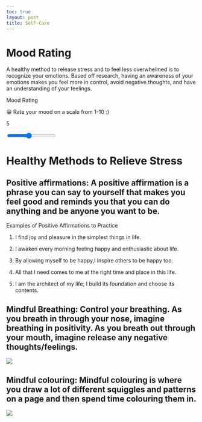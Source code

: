 ```yaml
---
toc: true
layout: post
title: Self-Care 
---
```

# Mood Rating 

A healthy method to release stress and to feel less overwhelmed is to recognize your emotions. Based off research, having an awareness of your emotions makes you feel more in control, avoid negative thoughts, and have an understanding of your feelings.

<!-- Mood, this is where the user enters in their mood through a slider and the emojis change -->
  <label for="entry-title" class="journal-label">Mood Rating</label>
                    <p class="description">:grin: Rate your mood on a scale from 1-10 :)</p>
                    <div class="slidecontainer">
                      <p id="output" class="output">5</p>
                      <input type="range" min="1" max="10" value="5" class="slider" id="mood">
                    </div>

# Healthy Methods to Relieve Stress 
## Positive affirmations: A positive affirmation is a phrase you can say to yourself that makes you feel good and reminds you that you can do anything and be anyone you want to be. 

Examples of Positive Affirmations to Practice 

1. I find joy and pleasure in the simplest things in life.

2. I awaken every morning feeling happy and enthusiastic about life.

3. By allowing myself to be happy,I inspire others to be happy too.

4. All that I need comes to me at the right time and place in this life.

5. I am the architect of my life; I build its foundation and choose its contents.

## Mindful Breathing: Control your breathing. As you breath in through your nose, imagine breathing in positivity. As you breath out through your mouth, imagine release any negative thoughts/feelings. 

![]({{site.baseurl}}/images/IMG_7833.jpg)

## Mindful colouring: Mindful colouring is where you draw a lot of different squiggles and patterns on a page and then spend time colouring them in. 

![]({{site.baseurl}}/images/IMG_7551.png)

